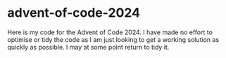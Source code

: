 # advent-of-code-2024

Here is my code for the Advent of Code 2024. I have made no effort to optimise or tidy the code as I am just looking to get a working solution as quickly as possible. I may at some point return to tidy it.
